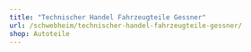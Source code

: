 ```yaml
---
title: "Technischer Handel Fahrzeugteile Gessner"
url: /schwebheim/technischer-handel-fahrzeugteile-gessner/
shop: Autoteile
---
```

